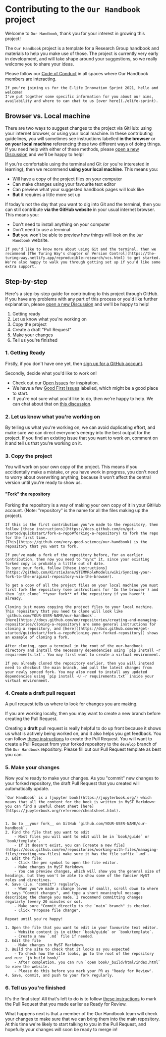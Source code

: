 # Contributing to the `Our Handbook` project

Welcome to `Our Handbook`, thank you for your interest in growing this project!

The `Our Handbook` project is a template for a Research Group handbook and materials to help you make use of those. 
The project is currently very early in development, and will take shape around your suggestions, so we really welcome you to share your ideas.

Please follow our [Code of Conduct](code-of-conduct) in all spaces where Our Handbook members are interacting.

````{admonition} E-life Innovation Sprint
If you're joining us for the E-life Innovation Sprint 2021, hello and welcome!
I've put together some specific information for you about our aims, availability and where to can chat to us [over here](./elife-sprint).
````

## Browser vs. Local machine
There are two ways to suggest changes to the project via GitHub: using your internet browser, or using your local machine.
In these contributing guidelines, you will sometimes see instructions labelled __in the browser__ or __on your local machine__ referencing these two different ways of doing things.
If you need help with either of these methods, please [open a new Discussion](https://github.com/very-good-science/our-handbook/discussions/new) and we'll be happy to help!

If you're comfortable using the terminal and Git (or you're interested in learning), then we recommend __using your local machine__.
This means you:
- Will have a copy of the project files on your computer
- Can make changes using your favourite text editor
- Can preview what your suggested handbook pages will look like
- __But__ it requires a little more set up

If today's not the day that you want to dig into Git and the terminal, then you can still contribute __via the GitHub website__ in your usual internet browser.
This means you: 
- Don't need to install anything on your computer
- Don't need to use a terminal
- __But__ you won't be able to preview how things will look on the `Our Handbook` website.

```{seealso}
If you'd like to know more about using Git and the terminal, then we recommend [The Turing Way's chapter on Version Control](https://the-turing-way.netlify.app/reproducible-research/vcs.html) to get started.
We're also happy to walk you through getting set up if you'd like some extra support.
```

## Step-by-step

Here's a step-by-step guide for contributing to this project through GitHub. 
If you have any problems with any part of this process or you'd like further explanation, please [open a new Discussion](https://github.com/very-good-science/our-handbook/discussions/new) and we'll be happy to help!

1. Getting ready
2. Let us know what you're working on
3. Copy the project
4. Create a draft "Pull Request"
5. Make your changes
6. Tell us you're finished

### 1. Getting Ready

Firstly, if you don't have one yet, then [sign up for a GitHub account](https://github.com/signup).

Secondly, decide what you'd like to work on!
- Check out our [Open Issues](https://github.com/very-good-science/our-handbook/issues) for inspiration. 
- We have a few [Good First Issues](https://github.com/very-good-science/our-handbook/issues?q=is%3Aissue+is%3Aopen+label%3A%22good+first+issue%22) labelled, which might be a good place to start.
- If you're not sure what you'd like to do, then we're happy to help.  We can chat about that on [this discussion](https://github.com/very-good-science/our-handbook/discussions/24).
   
### 2. Let us know what you're working on
By telling us what you're working on, we can avoid duplicating effort, and make sure we can direct everyone's energy into the best output for the project.
If you find an existing issue that you want to work on, comment on it and tell us that you're working on it.

### 3. Copy the project
You will work on your own copy of the project.
This means if you accidentally make a mistake, or you have work in progress, you don't need to worry about overwriting anything, because it won't affect the central version until you're ready to show us.

#### "Fork" the repository
Forking the repository is a way of making your own copy of it in your GitHub account. 
(Note: "repository" is the name for all the files making up the project).

````{tab} In the browser
If this is the first contribution you've made to the repository, then follow [these instructions](https://docs.github.com/en/get-started/quickstart/fork-a-repo#forking-a-repository) to fork the repo for the first time. 
[This](https://github.com/very-good-science/our-handbook) is the repository that you want to fork.

If you've made a fork of the repository before, for an earlier contribution, then now you need to "sync" it, since your existing forked copy is probably a little out of date. 
To sync your fork, follow [these instructions](https://github.com/KirstieJane/STEMMRoleModels/wiki/Syncing-your-fork-to-the-original-repository-via-the-browser).
````

````{tab} Using your local machine
To get a copy of all the project files on your local machine you must first fork the repository (see instructions for 'In the browser') and then `git clone` **your fork** of the repository if you haven't already.

Cloning just means copying the project files to your local machine.
This repository that you need to clone will look like `github.com/YOUR-USER-NAME/our-handbook`.
[Here](https://docs.github.com/en/repositories/creating-and-managing-repositories/cloning-a-repository) are some general instructions for cloning a repository, and [here]((https://docs.github.com/en/get-started/quickstart/fork-a-repo#cloning-your-forked-repository)) shows an example of cloning a fork.

After cloning, open a terminal in the root of the our-handbook directory and install the necessary dependencies using `pip install -r requirements.txt`. You may first want to create a virtual environment.

If you already cloned the repository earlier, then you will instead need to checkout the main branch, and pull the latest changes from your newly synced fork. You may also need to install any updated dependencies using `pip install -U -r requirements.txt` inside your virtual environment.
````

### 4. Create a draft pull request
A pull request tells us where to look for changes you are making.

If you are working locally, then you may want to create a new branch before creating the Pull Request.

Creating a __draft__ pull request is really helpful to do up front because it shows us what is actively being worked on, and it also helps you get feedback.
You can follow [these instructions](https://docs.github.com/en/github/collaborating-with-pull-requests/proposing-changes-to-your-work-with-pull-requests/creating-a-pull-request) to create the Pull Request. 
You will want to create a Pull Request from your forked repository to the `develop` branch of the `Our Handbook` repository.
Please fill out our Pull Request template as best you can.
 
### 5. Make your changes
Now you're ready to make your changes. 
As you "commit" new changes to your forked repository, the draft Pull Request that you created will automatically update.

```{seealso}
`Our Handbook` is a [jupyter book](https://jupyterbook.org/) which means that all the content for the book is written in MyST Markdown: you can find a useful cheat sheet [here](https://jupyterbook.org/reference/cheatsheet.html).
```

````{tab} In the browser

1. Go to __your fork__ on GitHub `github.com/YOUR-USER-NAME/our-handbook`.
2. Find the file that you want to edit
    - Most files you will want to edit will be in `book/guide` or `book/template`.
    - If it doesn't exist, you can [create a new file](https://docs.github.com/en/repositories/working-with-files/managing-files/creating-new-files) make sure it has the file suffix `.md`.
3. Edit the file:
    - Click the pen symbol to open the file editor.
    - Make changes in MyST Markdown.
    - You can preview changes, which will show you the general size of headings, but they won't be able to show some of the fancier MyST roles and directives.
4. Save (i.e. "commit") regularly.
    - When you've made a change (even if small), scroll down to where it says "Commit changes", and type a short meaningful message describing the change you made. I recommend committing changes regularly (every 20 minutes or so).
    - Make sure "Commit directly to the `main` branch" is checked.
    - Click "Propose file change".
  
Repeat until you're happy!
````

````{tab} Using your local machine
1. Open the file that you want to edit in your favourite text editor. 
    - Website content is in either `book/guide` or `book/template`.
    - Create a new `.md` file if needed.
2. Edit the file
    - Make changes in MyST Markdown.
3. Build the site to check that it looks as you expected
    - To check how the site looks, go to the root of the repository and run: `jb build book/`
    - After completion, you can run `open book/_build/html/index.html` to view the website.
    - Please do this before you mark your PR as "Ready for Review".
4. Save, commit, and push to your fork regularly.
````

### 6. Tell us you're finished
It's the final step!
All that's left to do is to follow [these instructions](https://docs.github.com/en/github/collaborating-with-pull-requests/proposing-changes-to-your-work-with-pull-requests/changing-the-stage-of-a-pull-request#marking-a-pull-request-as-ready-for-review) to mark the Pull Request that you made earlier as Ready for Review.

What happens next is that a member of the Our Handbook team will check your changes to make sure that we can bring them into the main repository.
At this time we're likely to start talking to you in the Pull Request, and hopefully your changes will soon be ready to merge in!
